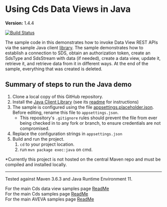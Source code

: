 # Using Cds Data Views in Java

**Version:** 1.4.4

[![Build Status](https://dev.azure.com/AVEVA-VSTS/Cloud%20Platform/_apis/build/status%2Fproduct-readiness%2FADH%2FAVEVA.sample-adh-data_views-java?repoName=AVEVA%2Fsample-adh-data_views-java&branchName=main)](https://dev.azure.com/AVEVA-VSTS/Cloud%20Platform/_build/latest?definitionId=16139&repoName=AVEVA%2Fsample-adh-data_views-java&branchName=main)

The sample code in this demonstrates how to invoke Data View REST APIs via the sample Java client [library](https://github.com/AVEVA/sample-adh-sample_libraries-java). The sample demonstrates how to establish a connection to SDS, obtain an authorization token, create an SdsType and SdsStream with data (if needed), create a data view, update it, retrieve it, and retrieve data from it in different ways. At the end of the sample, everything that was created is deleted.

## Summary of steps to run the Java demo

1. Clone a local copy of this GitHub repository.
1. Install the [Java Client Library](https://github.com/AVEVA/sample-adh-sample_libraries-java) (see its [readme](https://github.com/AVEVA/sample-adh-sample_libraries-java/blob/main/README.md) for instructions)
1. The sample is configured using the file [appsettings.placeholder.json](appsettings.placeholder.json). Before editing, rename this file to `appsettings.json`.
   - This repository's `.gitignore` rules should prevent the file from ever being checked in to any fork or branch, to ensure credentials are not compromised.
1. Replace the configuration strings in `appsettings.json`
1. Build and run the project.
   1. `cd` to your project location.
   1. run `mvn package exec:java` on cmd.

\*Currently this project is not hosted on the central Maven repo and must be compiled and installed locally.

---

Tested against Maven 3.6.3 and Java Runtime Environment 11.

For the main Cds data view samples page [ReadMe](https://github.com/AVEVA/AVEVA-Samples-CloudOperations/blob/main/docs/DATA_VIEWS.md)  
For the main Cds samples page [ReadMe](https://github.com/AVEVA/AVEVA-Samples-CloudOperations)  
For the main AVEVA samples page [ReadMe](https://github.com/AVEVA/AVEVA-Samples)
